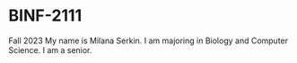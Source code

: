 # BINF-2111
Fall 2023
My name is Milana Serkin.
I am majoring in Biology and Computer Science.
I am a senior.
